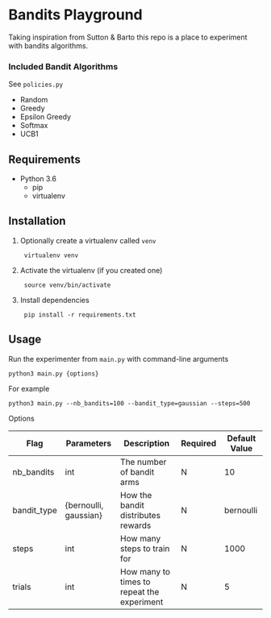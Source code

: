 # Bandits Playground
Taking inspiration from Sutton & Barto this repo is a place to experiment with bandits algorithms.

### Included Bandit Algorithms
See `policies.py`
- Random
- Greedy
- Epsilon Greedy
- Softmax
- UCB1


## Requirements
- Python 3.6
  - pip
  - virtualenv


## Installation
1. Optionally create a virtualenv called `venv`

        virtualenv venv
        
1. Activate the virtualenv (if you created one)

        source venv/bin/activate
        
1. Install dependencies

        pip install -r requirements.txt


## Usage
Run the experimenter from `main.py` with command-line arguments

    python3 main.py {options}
    
For example

    python3 main.py --nb_bandits=100 --bandit_type=gaussian --steps=500
    
Options

| Flag | Parameters | Description | Required | Default Value | 
| ---- | ---------- | ----------- | -------- | ------------- |
| nb_bandits | int | The number of bandit arms | N | 10 |
| bandit_type | {bernoulli, gaussian} | How the bandit distributes rewards | N | bernoulli |
| steps | int | How many steps to train for | N | 1000 |
| trials | int | How many to times to repeat the experiment | N | 5 |
